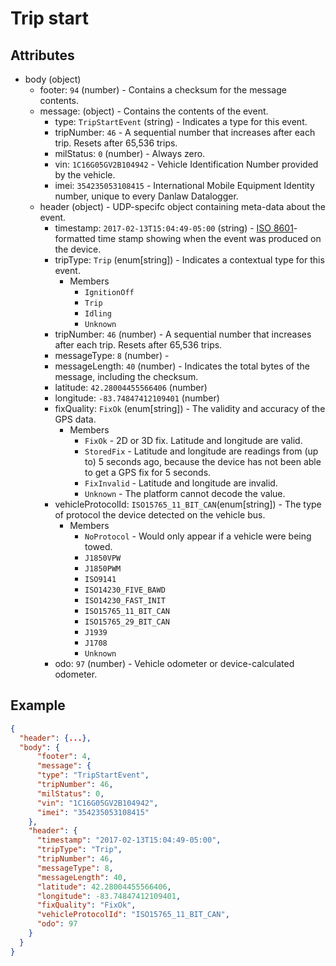 # Trip start

## Attributes

- body (object)
  - footer: `94` (number) - Contains a checksum for the message contents.
  - message: (object) - Contains the contents of the event.
    - type: `TripStartEvent` (string) - Indicates a type for this event.
    - tripNumber: `46` - A sequential number that increases after each trip. Resets after 65,536 trips.
    - milStatus: `0` (number) - Always zero. 
    - vin: `1C16G05GV2B104942` - Vehicle Identification Number provided by the vehicle.
    - imei: `354235053108415` - International Mobile Equipment Identity number, unique to every Danlaw Datalogger.
  - header (object) - UDP-specifc object containing meta-data about the event.
    - timestamp: `2017-02-13T15:04:49-05:00` (string) - [ISO 8601](https://en.wikipedia.org/wiki/ISO_8601)-formatted time stamp showing when the event was produced on the device.
    - tripType: `Trip` (enum[string]) - Indicates a contextual type for this event.
      - Members
        - `IgnitionOff`
        - `Trip`
        - `Idling`
        - `Unknown`
    - tripNumber: `46` (number) - A sequential number that increases after each trip. Resets after 65,536 trips.
    - messageType: `8` (number) - 
    - messageLength: `40` (number) - Indicates the total bytes of the message, including the checksum.
    - latitude: `42.28004455566406` (number)
    - longitude: `-83.74847412109401` (number)
    - fixQuality: `FixOk` (enum[string]) - The validity and accuracy of the GPS data.
      - Members
        - `FixOk` - 2D or 3D fix. Latitude and longitude are valid.
        - `StoredFix` - Latitude and longitude are readings from (up to) 5 seconds ago, because the device has not been able to get a GPS fix for 5 seconds.
        - `FixInvalid` - Latitude and longitude are invalid.
        - `Unknown` - The platform cannot decode the value.
    - vehicleProtocolId: `ISO15765_11_BIT_CAN`(enum[string]) - The type of protocol the device detected on the vehicle bus.
      - Members
        - `NoProtocol` - Would only appear if a vehicle were being towed. 
        - `J1850VPW`
        - `J1850PWM`
        - `ISO9141`
        - `ISO14230_FIVE_BAWD`
        - `ISO14230_FAST_INIT`
        - `ISO15765_11_BIT_CAN`
        - `ISO15765_29_BIT_CAN`
        - `J1939`
        - `J1708`
        - `Unknown`
    - odo: `97` (number) - Vehicle odometer or device-calculated odometer.

## Example

```json
{
  "header": {...},
  "body": {
      "footer": 4,
      "message": {
      "type": "TripStartEvent",
      "tripNumber": 46,
      "milStatus": 0,
      "vin": "1C16G05GV2B104942",
      "imei": "354235053108415"
    },
    "header": {
      "timestamp": "2017-02-13T15:04:49-05:00",
      "tripType": "Trip",
      "tripNumber": 46,
      "messageType": 8,
      "messageLength": 40,
      "latitude": 42.28004455566406,
      "longitude": -83.74847412109401,
      "fixQuality": "FixOk",
      "vehicleProtocolId": "ISO15765_11_BIT_CAN",
      "odo": 97
    }
  }
}
```
